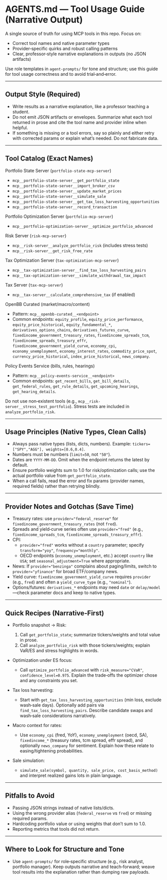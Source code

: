 # AGENTS.md — Tool Usage Guide (Narrative Output)

A single source of truth for using MCP tools in this repo. Focus on:
- Correct tool names and native parameter types
- Provider‑specific quirks and robust calling patterns
- Clear, professor‑style narrative explanations in outputs (no JSON artifacts)

Use role templates in `agent-prompts/` for tone and structure; use this guide for tool usage correctness and to avoid trial‑and‑error.

---

## Output Style (Required)

- Write results as a narrative explanation, like a professor teaching a student.
- Do not emit JSON artifacts or envelopes. Summarize what each tool returned in prose and cite the tool name and provider inline when helpful.
- If something is missing or a tool errors, say so plainly and either retry with corrected params or explain what’s needed. Do not fabricate data.

---

## Tool Catalog (Exact Names)

Portfolio State Server (`portfolio-state-mcp-server`)
- `mcp__portfolio-state-server__get_portfolio_state`
- `mcp__portfolio-state-server__import_broker_csv`
- `mcp__portfolio-state-server__update_market_prices`
- `mcp__portfolio-state-server__simulate_sale`
- `mcp__portfolio-state-server__get_tax_loss_harvesting_opportunities`
- `mcp__portfolio-state-server__record_transaction`

Portfolio Optimization Server (`portfolio-mcp-server`)
- `mcp__portfolio-optimization-server__optimize_portfolio_advanced`

Risk Server (`risk-mcp-server`)
- `mcp__risk-server__analyze_portfolio_risk` (includes stress tests)
- `mcp__risk-server__get_risk_free_rate`

Tax Optimization Server (`tax-optimization-mcp-server`)
- `mcp__tax-optimization-server__find_tax_loss_harvesting_pairs`
- `mcp__tax-optimization-server__simulate_withdrawal_tax_impact`

Tax Server (`tax-mcp-server`)
- `mcp__tax-server__calculate_comprehensive_tax` (if enabled)

OpenBB Curated (market/macro/content)
- Pattern: `mcp__openbb-curated__<endpoint>`
- Common endpoints: `equity_profile`, `equity_price_performance`, `equity_price_historical`, `equity_fundamental_*`, `derivatives_options_chains`, `derivatives_futures_curve`, `fixedincome_government_treasury_rates`, `fixedincome_spreads_tcm`, `fixedincome_spreads_treasury_effr`, `fixedincome_government_yield_curve`, `economy_cpi`, `economy_unemployment`, `economy_interest_rates`, `commodity_price_spot`, `currency_price_historical`, `index_price_historical`, `news_company`.

Policy Events Service (bills, rules, hearings)
- Pattern: `mcp__policy-events-service__<endpoint>`
- Common endpoints: `get_recent_bills`, `get_bill_details`, `get_federal_rules`, `get_rule_details`, `get_upcoming_hearings`, `get_hearing_details`.

Do not use non‑existent tools (e.g., `mcp__risk-server__stress_test_portfolio`). Stress tests are included in `analyze_portfolio_risk`.

---

## Usage Principles (Native Types, Clean Calls)

- Always pass native types (lists, dicts, numbers). Example: `tickers=["SPY","AGG"], weights=[0.6,0.4]`.
- Numbers must be numbers (`limit=50`, not `"50"`).
- Dates are `YYYY-MM-DD`. Omit when the endpoint returns the latest by default.
- Ensure portfolio weights sum to 1.0 for risk/optimization calls; use the actual portfolio value from `get_portfolio_state`.
- When a call fails, read the error and fix params (provider names, required fields) rather than retrying blindly.

---

## Provider Notes and Gotchas (Save Time)

- Treasury rates: use `provider="federal_reserve"` for `fixedincome_government_treasury_rates` (not `fred`).
- Spreads and yield‑curve series often use `provider="fred"` (e.g., `fixedincome_spreads_tcm`, `fixedincome_spreads_treasury_effr`).
- CPI:
  - `provider="fred"` works without a `country` parameter; specify `transform="yoy"`, `frequency="monthly"`.
  - OECD endpoints (`economy_unemployment`, etc.) accept `country` like `USA`; set `seasonal_adjustment=True` where appropriate.
- News: If `provider="benzinga"` complains about paging/limits, switch to `provider="yfinance"` for broad ETF/company news.
- Yield curve: `fixedincome_government_yield_curve` requires `provider` (e.g., `fred`) and often a `yield_curve_type` (e.g., `"nominal"`).
- Options/futures: `derivatives_*` endpoints may need `date` or `delay/model`—check parameter docs and keep to native types.

---

## Quick Recipes (Narrative‑First)

- Portfolio snapshot → Risk:
  1) Call `get_portfolio_state`; summarize tickers/weights and total value in prose.
  2) Call `analyze_portfolio_risk` with those tickers/weights; explain VaR/ES and stress highlights in words.

- Optimization under ES focus:
  - Call `optimize_portfolio_advanced` with `risk_measure="CVaR"`, `confidence_level=0.975`. Explain the trade‑offs the optimizer chose and any constraints you set.

- Tax loss harvesting:
  - Start with `get_tax_loss_harvesting_opportunities` (min loss, exclude wash‑sale days). Optionally add pairs via `find_tax_loss_harvesting_pairs`. Describe candidate swaps and wash‑sale considerations narratively.

- Macro context for rates:
  - Use `economy_cpi` (fred, YoY), `economy_unemployment` (oecd, SA), `fixedincome_*` (treasury rates, tcm spread, effr spread), and optionally `news_company` for sentiment. Explain how these relate to easing/tightening probabilities.

- Sale simulation:
  - `simulate_sale(symbol, quantity, sale_price, cost_basis_method)` and interpret realized gains lots in plain language.

---

## Pitfalls to Avoid

- Passing JSON strings instead of native lists/dicts.
- Using the wrong provider alias (`federal_reserve` vs `fred`) or missing required params.
- Hardcoding portfolio value or using weights that don’t sum to 1.0.
- Reporting metrics that tools did not return.

---

## Where to Look for Structure and Tone

- Use `agent-prompts/` for role‑specific structure (e.g., risk analyst, portfolio manager). Keep outputs narrative and teach‑forward; weave tool results into the explanation rather than dumping raw payloads.
